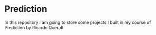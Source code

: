 # Prediction
In this repository I am going to store some projects I built in my course of Prediction by Ricardo Queralt.